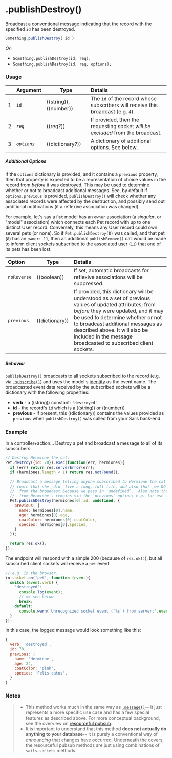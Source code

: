 # .publishDestroy()

Broadcast a conventional message indicating that the record with the specified `id` has been destroyed.


```js
Something.publishDestroy( id )
```


_Or:_
- `Something.publishDestroy(id, req);`
- `Something.publishDestroy(id, req, options);`



### Usage

|   |     Argument        | Type                | Details    |
|---|:--------------------|---------------------|:-----------|
| 1 | `id`                |  ((string)),((number))         | The `id` of the record whose subscribers will receive this broadcast (e.g. `4`).
| 2 | _`req`_             |  ((req?))           | If provided, then the requesting socket _will be excluded_ from the broadcast.
| 3 | _`options`_         |  ((dictionary?))    | A dictionary of additional options.  See below.

##### Additional Options

If the `options` dictionary is provided, and it contains a `previous` property, then that property is expected to be a representation of choice values in the record from *before* it was destroyed.  This may be used to determine whether or not to broadcast additional messages.  See, by default if `options.previous` is provided, `publishDestroy()` will check whether any associated records were affected by the destruction, and possibly send out additional notifications (if a reflexive association was changed).

For example, let's say a `Pet` model has an `owner` association (a _singular_, or "model" association) which connects each Pet record with up to one distinct User record.  Conversely, this means any User record could own several pets (or none).  So if `Pet.publishDestroy(8)` was called, and that pet (`8`) has an `owner: 11`, then an additional `publishRemove()` call would be made to inform client sockets subscribed to the associated user (`11`) that one of its pets has been lost.

|          Option             | Type                       | Details                                           |
|:--------------------------- | -------------------------- |:--------------------------------------------------|
|        `noReverse`          | ((boolean))                | If set, automatic broadcasts for reflexive associations will be suppressed.
|        `previous`           | ((dictionary))             | If provided, this dictionary will be understood as a set of previous values of updated attributes; from _before_ they were updated, and it may be used to determine whether or not to broadcast additional messages as described above.  It will also be included in the message broadcasted to subscribed client sockets.

##### Behavior

`publishDestroy()` broadcasts to all sockets subscribed to the record (e.g. via [`.subscribe()`](http://next.sailsjs.org/documentation/reference/web-sockets/resourceful-pub-sub/subscribe)) and uses the model's [identity](http://sailsjs.org/documentation/concepts/models-and-orm/model-settings#?identity) as the event name.  The broadcasted event data received by the subscribed sockets will be a dictionary with the following properties:

+ **verb**  - a ((string)) constant: `'destroyed'`
+ **id** - the record's `id` which is a ((string)) or ((number))
+ **previous** - if present, this ((dictionary)) contains the values provided as `previous` when `publishDestroy()` was called from your Sails back-end.



### Example

In a controller+action...  Destroy a pet and broadcast a message to all of its subscribers:

```js
// Destroy Hermione the cat.
Pet.destroy({id: 78}).exec(function(err, hermiones){
  if (err) return res.serverError(err);
  if (hermiones.length < 1) return res.notFound();
  
  // Broadcast a message telling anyone subscribed to Hermione the cat that, sadly, she has been destroyed.
  // (note that she _did_ live a long, full life, and also that _we DO NOT exclude_ the requesting socket
  //  from the broadcast because we pass in `undefined`.  Also note that we do include a few relevant properties
  //  from Hermione's remains via the `previous` option; e.g. for use in updating our client-side code.)
  Pet.publishDestroy(hermiones[0].id, undefined, {
    previous: {
      name: hermiones[0].name,
      age: hermiones[0].age,
      coatColor: hermiones[0].coatColor,
      species: hermiones[0].species,
    }
  });
  
  return res.ok();
});
```

The endpoint will respond with a simple 200 (because of `res.ok()`), but all subscribed client sockets will receive a `pet` event:

```js
// e.g. in the browser...
io.socket.on('pet', function (event){
  switch (event.verb) {
    'destroyed':
      console.log(event);
      // => see below
      break;
    default: 
      console.warn('Unrecognized socket event (`%s`) from server:',event.verb, event);
  }
});
```

In this case, the logged message would look something like this:

```js
{
  verb: 'destroyed',
  id: 78,
  previous: {
    name: 'Hermione',
    age: 24,
    coatColor: 'pink',
    species: 'Felis catus',
  }
}
```



### Notes

> + This method works much in the same way as [`.message()`](http://sailsjs.org/documentation/reference/web-sockets/resourceful-pub-sub/message)-- it just represents a more specific use case and has a few special features as described above.  For more conceptual background, see the overview on [resourceful pubsub](http://sailsjs.org/documentation/reference/web-sockets/resourceful-pub-sub).
> + It is important to understand that this method **does not actually do anything to your database**-- it is purely a conventional way of _announcing_ that changes have occurred.  Underneath the covers, the resourceful pubsub methods are just using combinations of `sails.sockets` methods.




<docmeta name="displayName" value=".publishDestroy()">
